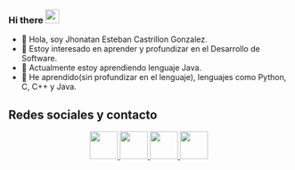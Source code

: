 ### Hi there <a href="https://www.gautamkrishnar.com/"><img src="https://media.giphy.com/media/hvRJCLFzcasrR4ia7z/giphy.gif" width="25px"></a>

- 👋 Hola, soy Jhonatan Esteban Castrillon Gonzalez.
- 👀 Estoy interesado en aprender y profundizar en el Desarrollo de Software.
- 🌱 Actualmente estoy aprendiendo lenguaje Java.
- 👔 He aprendido(sin profundizar en el lenguaje), lenguajes como Python, C, C++ y Java.

## Redes sociales y contacto
<p align="center">
  <a href= "https://www.linkedin.com/in/jcastrillong/">
    <img src="https://cdn-icons-png.flaticon.com/512/1384/1384088.png" padding="5px" width="50px"/>
  </a>
  <a href= "https://twitter.com/jcastrillong_">
    <img src="https://cdn-icons-png.flaticon.com/512/733/733635.png" padding="5px" width="50px"/>
  </a>
  <a href="https://www.instagram.com/jcastrillong/">
    <img src="https://cdn-icons-png.flaticon.com/512/1384/1384031.png" padding="5px" width="50px"/>
  </a>
  <a href="mailto:jhonatancastrillon34@gmail.com">
    <img src="https://cdn-icons-png.flaticon.com/512/2258/2258570.png" padding="5px" width="50px"/>
  </a>
</p>

<!---
JhonatanCastrillon/JhonatanCastrillon is a ✨ special ✨ repository because its `README.md` (this file) appears on your GitHub profile.
You can click the Preview link to take a look at your changes.
--->
